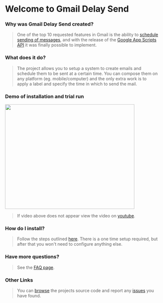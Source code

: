 # **Welcome to Gmail Delay Send** #

### Why was Gmail Delay Send created? ###
> One of the top 10 requested features in Gmail is the ability to [schedule sending of messages](https://mail.google.com/support/bin/static.py?page=suggestions.cs), and with the release of the [Google App Scripts API](http://code.google.com/googleapps/appsscript/) it was finally possible to implement.

### What does it do? ###
> The project allows you to setup a system to create emails and schedule them to be sent at a certain time. You can compose them on any platform (eg. mobile/computer) and the only extra work is to apply a label and specify the time in which to send the mail.

### Demo of installation and trial run ###
<a href='http://www.youtube.com/watch?feature=player_embedded&v=Y2_5UfsSeYg' target='_blank'><img src='http://img.youtube.com/vi/Y2_5UfsSeYg/0.jpg' width='425' height=344 /></a>
> If video above does not appear view the video on [youtube](https://www.youtube.com/watch?feature=player_embedded&v=Y2_5UfsSeYg).

### How do I install? ###
> Follow the steps outlined [here](http://code.google.com/p/gmail-delay-send/wiki/GmailDelaySendInstall_8). There is a one time setup required, but after that you won't need to configure anything else.

### Have more questions? ###
> See the [FAQ page](http://code.google.com/p/gmail-delay-send/wiki/GmailDelayFAQ_8).

### Other Links ###
> You can [browse](http://code.google.com/p/gmail-delay-send/source/list) the projects source code and report any [issues](http://code.google.com/p/gmail-delay-send/issues/list) you have found.